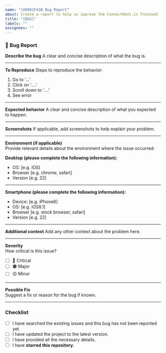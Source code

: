 ```yaml
---
name: "\U0001F41B Bug Report"
about: Create a report to help us improve the ConnectRent.in frontend
title: "[BUG]"
labels: ""
assignees: ""
---
```


### 🐛 Bug Report

**Describe the bug**
A clear and concise description of what the bug is.

---

**To Reproduce**
Steps to reproduce the behavior:

1. Go to '...'
2. Click on '....'
3. Scroll down to '....'
4. See error

---

**Expected behavior**
A clear and concise description of what you expected to happen.

---

**Screenshots**
If applicable, add screenshots to help explain your problem.

---

**Environment (if applicable)**  
Provide relevant details about the environment where the issue occurred:

**Desktop (please complete the following information):**

- OS: [e.g. iOS]
- Browser [e.g. chrome, safari]
- Version [e.g. 22]

---

**Smartphone (please complete the following information):**

- Device: [e.g. iPhone6]
- OS: [e.g. iOS8.1]
- Browser [e.g. stock browser, safari]
- Version [e.g. 22]

---

**Additional context**
Add any other context about the problem here.

---

**Severity**  
How critical is this issue?

- [ ] 🔴 Critical
- [ ] 🟠 Major
- [ ] 🟡 Minor

---

**Possible Fix**  
Suggest a fix or reason for the bug if known.

---

### Checklist

- [ ] I have searched the existing issues and this bug has not been reported yet.
- [ ] I have updated the project to the latest version.
- [ ] I have provided all the necessary details.
- [ ] I have **starred this repository**.
